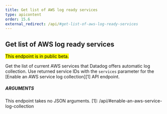 ```yaml
---
title: Get list of AWS log ready services
type: apicontent
order: 15.6
external_redirect: /api/#get-list-of-aws-log-ready-services
---
```


## Get list of AWS log ready services

<mark>This endpoint is in public beta.</mark>

Get the list of current AWS services that Datadog offers automatic log collection.
Use returned service IDs with the `services` parameter for the [Enable an AWS service log collection][1] API endpoint.

##### ARGUMENTS

This endpoint takes no JSON arguments.
[1]: /api/#enable-an-aws-service-log-collection
